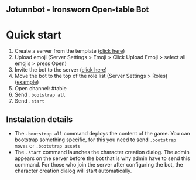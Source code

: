 ## Jotunnbot - Ironsworn Open-table Bot

# Quick start
1. Create a server from the template ([click here](https://discord.new/2Z4FsZmG73ub))
2. Upload emoji (Server Settings > Emoji > Click Upload Emoji > select all emojis > press Open)
3. Invite the bot to the server ([click here](https://discord.com/api/oauth2/authorize?client_id=729358913279099000&permissions=8&scope=bot))
4. Move the bot to the top of the role list (Server Settings > Roles)([example](/src/images/help/roles-list.png))
5. Open channel: #table 
6. Send `.bootstrap all`
7. Send `.start`

## Instalation details 
* The `.bootstrap all` command deploys the content of the game. You can bootstrap something specific, for this you need to send `.bootstrap moves` or `.bootstrap assets`
* The `.start` command launches the character creation dialog. The admin appears on the server before the bot that is why admin have to send this command. For those who join the server after configuring the bot, the character creation dialog will start automatically.

